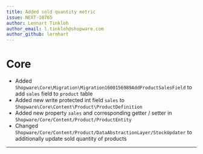 ```yaml
---
title: Added sold quantity metric
issue: NEXT-10765
author: Lennart Tinkloh
author_email: l.tinkloh@shopware.com 
author_github: lernhart
---
```

# Core
* Added `Shopware\Core\Migration\Migration1600156989AddProductSalesField` to add `sales` field to `product` table
* Added new write protected int field `sales` to `Shopware\Core\Content\Product\ProductDefinition`
* Added new property `sales` and corresponding getter / setter in `Shopware/Core/Content/Product/ProductEntity`
* Changed `Shopware/Core/Content/Product/DataAbstractionLayer/StockUpdater` to additionally update sold quantity of products
___
